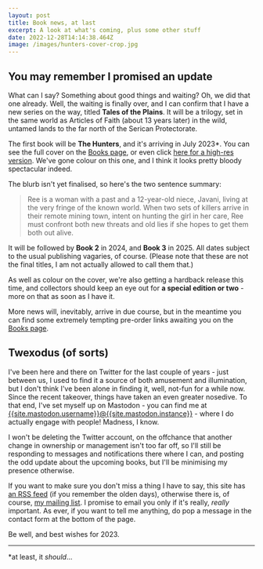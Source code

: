```yaml
---
layout: post
title: Book news, at last
excerpt: A look at what's coming, plus some other stuff
date: 2022-12-28T14:14:38.464Z
image: /images/hunters-cover-crop.jpg
---
```


## You may remember I promised an update

What can I say? Something about good things and waiting? Oh, we did that one already. Well, the waiting is finally over, and I can confirm that I have a new series on the way, titled **Tales of the Plains**. It will be a trilogy, set in the same world as Articles of Faith (about 13 years later) in the wild, untamed lands to the far north of the Serican Protectorate.

The first book will be **The Hunters**, and it's arriving in July 2023*. You can see the full cover on the [Books page](/books/tales-of-the-plains), or even click [here for a high-res version](/images/hunters-cover-large.jpg). We've gone colour on this one, and I think it looks pretty bloody spectacular indeed.

The blurb isn't yet finalised, so here's the two sentence summary:

> Ree is a woman with a past and a 12-year-old niece, Javani, living at the very fringe of the known world. When two sets of killers arrive in their remote mining town, intent on hunting the girl in her care, Ree must confront both new threats and old lies if she hopes to get them both out alive.

It will be followed by **Book 2** in 2024, and **Book 3** in 2025. All dates subject to the usual publishing vagaries, of course. (Please note that these are not the final titles, I am not actually allowed to call them that.)

As well as colour on the cover, we're also getting a hardback release this time, and collectors should keep an eye out for **a special edition or two** - more on that as soon as I have it.

More news will, inevitably, arrive in due course, but in the meantime you can find some extremely tempting pre-order links awaiting you on the [Books page](/books/tales-of-the-plains).

## Twexodus (of sorts)

I've been here and there on Twitter for the last couple of years - just between us, I used to find it a source of both amusement and illumination, but I don't think I've been alone in finding it, well, not-fun for a while now. Since the recent takeover, things have taken an even greater nosedive. To that end, I've set myself up on Mastodon - you can find me at <a href="https://{{site.mastodon.instance}}/{{site.mastodon.username}}" rel="nofollow" title="Mastodon">{{site.mastodon.username}}@{{site.mastodon.instance}}</a> - where I do actually engage with people! Madness, I know.

I won't be deleting the Twitter account, on the offchance that another change in ownership or management isn't too far off, so I'll still be responding to messages and notifications there where I can, and posting the odd update about the upcoming books, but I'll be minimising my presence otherwise.

If you want to make sure you don't miss a thing I have to say, this site has [an RSS feed](/feed.xml) (if you remember the olden days), otherwise there is, of course, [my mailing list](http://eepurl.com/gBvwHH). I promise to email you only if it's really, _really_ important. As ever, if you want to tell me anything, do pop a message in the contact form at the bottom of the page.

Be well, and best wishes for 2023.


---

*at least, it _should_...